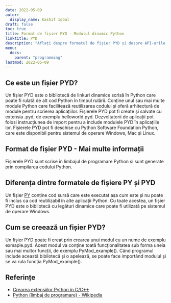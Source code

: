 ```yaml
---
date: 2022-05-09
autor:
  display_name: Kashif Iqbal
draft: false
toc: true
title: Format de fișier PYD - Modulul dinamic Python
linktitle: PYD
description: "Aflați despre formatul de fișier PYD și despre API-urile care pot crea și deschide fișiere PYD."
menu:
  docs:
    parent: "programming"
lastmod: 2022-05-09
---
```


## Ce este un fișier PYD?

Un fișier PYD este o bibliotecă de linkuri dinamice scrisă în Python care poate fi rulată de alt cod Python în timpul rulării. Conține unul sau mai multe module Python care facilitează reutilizarea codului și oferă arhitectură de module pentru scrierea aplicațiilor. Fișierele PYD pot fi create și salvate cu extensia .pyd, de exemplu helloworld.pyd. Dezvoltatorii de aplicații pot folosi instrucțiunea de import pentru a include modulele PYD în aplicațiile lor. Fișierele PYD pot fi deschise cu Python Software Foundation Python, care este disponibil pentru sistemul de operare Windows, Mac și Linux.

## Format de fișier PYD - Mai multe informații

Fișierele PYD sunt scrise în limbajul de programare Python și sunt generate prin compilarea codului Python.

## Diferența dintre formatele de fișiere PY și PYD

Un fișier [PY](/ro/programming/py/) conține cod sursă care este executat așa cum este și nu poate fi inclus ca cod reutilizabil în alte aplicații Python. Cu toate acestea, un fișier PYD este o bibliotecă cu legături dinamice care poate fi utilizată pe sistemul de operare Windows.

## Cum se creează un fișier PYD?

Un fișier PYD poate fi creat prin crearea unui modul cu un nume de exemplu exmaple.pyd. Acest modul va conține toată funcționalitatea sub forma uneia sau mai multor funcții, de exemplu PyMod_example(). Când programul include această bibliotecă și o apelează, se poate face importând modulul și se va rula funcția PyMod_example().

## Referințe ##

* [Crearea extensiilor Python în C/C++](https://sebsauvage.net/python/mingw.html)
* [Python (limbaj de programare) - Wikipedia](https://en.wikipedia.org/wiki/Python_(limbaj_de_programare))

